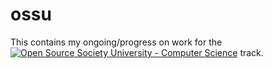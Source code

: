 # ossu
This contains my ongoing/progress on work for the [![Open Source Society University - Computer Science](https://img.shields.io/badge/OSSU-computer--science-blue.svg)](https://github.com/ossu/computer-science) track.
